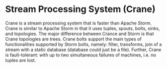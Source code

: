 # Stream Processing System (Crane)
Crane is a stream processing system that is faster than Apache Storm.
Crane is similar to Apache Storm in that it uses tuples, spouts, bolts, sinks, and
topologies. The major difference between Crance and Storm is that Crane topologies are trees. Crane bolts
support the main types of functionalities supported by Storm bolts,
namely: filter, transforms, join of a stream with a static database (database could
just be a file). Further, Crane is fault-tolerant: with up to two simultaneous failures of
machines, i.e. no tuples are lost.

